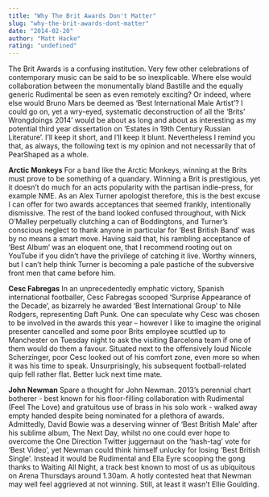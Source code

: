 ```yaml
---
title: "Why The Brit Awards Don't Matter"
slug: "why-the-brit-awards-dont-matter"
date: "2014-02-20"
author: "Matt Hacke"
rating: "undefined"
---
```


The Brit Awards is a confusing institution. Very few other celebrations of contemporary music can be said to be so inexplicable. Where else would collaboration between the monumentally bland Bastille and the equally generic Rudimental be seen as even remotely exciting? Or indeed, where else would Bruno Mars be deemed as ‘Best International Male Artist’? I could go on, yet a wry-eyed, systematic deconstruction of all the ‘Brits’ Wrongdoings 2014’ would be about as long and about as interesting as my potential third year dissertation on ‘Estates in 19th Century Russian Literature’. I’ll keep it short, and I’ll keep it blunt. Nevertheless I remind you that, as always, the following text is my opinion and not necessarily that of PearShaped as a whole.

**Arctic Monkeys** For a band like the Arctic Monkeys, winning at the Brits must prove to be something of a quandary. Winning a Brit is prestigious, yet it doesn’t do much for an acts popularity with the partisan indie-press, for example NME. As an Alex Turner apologist therefore, this is the best excuse I can offer for two awards acceptances that seemed frankly, intentionally dismissive. The rest of the band looked confused throughout, with Nick O’Malley perpetually clutching a can of Boddingtons, and Turner’s conscious neglect to thank anyone in particular for ‘Best British Band’ was by no means a smart move. Having said that, his rambling acceptance of ‘Best Album’ was an eloquent one, that I recommend rooting out on YouTube if you didn’t have the privilege of catching it live. Worthy winners, but I can’t help think Turner is becoming a pale pastiche of the subversive front men that came before him.

**Cesc Fabregas** In an unprecedentedly emphatic victory, Spanish international footballer, Cesc Fabregas scooped ‘Surprise Appearance of the Decade’, as bizarrely he awarded ‘Best International Group’ to Nile Rodgers, representing Daft Punk. One can speculate why Cesc was chosen to be involved in the awards this year – however I like to imagine the original presenter cancelled and some poor Brits employee scuttled up to Manchester on Tuesday night to ask the visiting Barcelona team if one of them would do them a favour. Situated next to the offensively loud Nicole Scherzinger, poor Cesc looked out of his comfort zone, even more so when it was his time to speak. Unsurprisingly, his subsequent football-related quip fell rather flat. Better luck next time mate.

**John Newman** Spare a thought for John Newman. 2013’s perennial chart botherer - best known for his floor-filling collaboration with Rudimental (Feel The Love) and gratuitous use of brass in his solo work - walked away empty handed despite being nominated for a plethora of awards. Admittedly, David Bowie was a deserving winner of ‘Best British Male’ after his sublime album, The Next Day, whilst no one could ever hope to overcome the One Direction Twitter juggernaut on the ‘hash-tag’ vote for ‘Best Video’, yet Newman could think himself unlucky for losing ‘Best British Single’. Instead it would be Rudimental and Ella Eyre scooping the gong thanks to Waiting All Night, a track best known to most of us as ubiquitous on Arena Thursdays around 1.30am. A hotly contested heat that Newman may well feel aggrieved at not winning. Still, at least it wasn’t Ellie Goulding.
